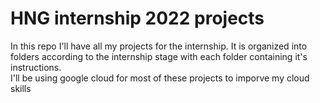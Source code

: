 # HNG internship 2022 projects

In this repo I'll have all my projects for the internship. It is organized into folders according to the internship stage with each folder containing it's instructions.  
I'll be using google cloud for most of these projects to imporve my cloud skills
